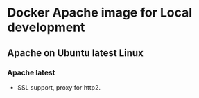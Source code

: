 # Docker Apache image for Local development

## Apache on Ubuntu latest Linux

### Apache latest
  * SSL support, proxy for http2.